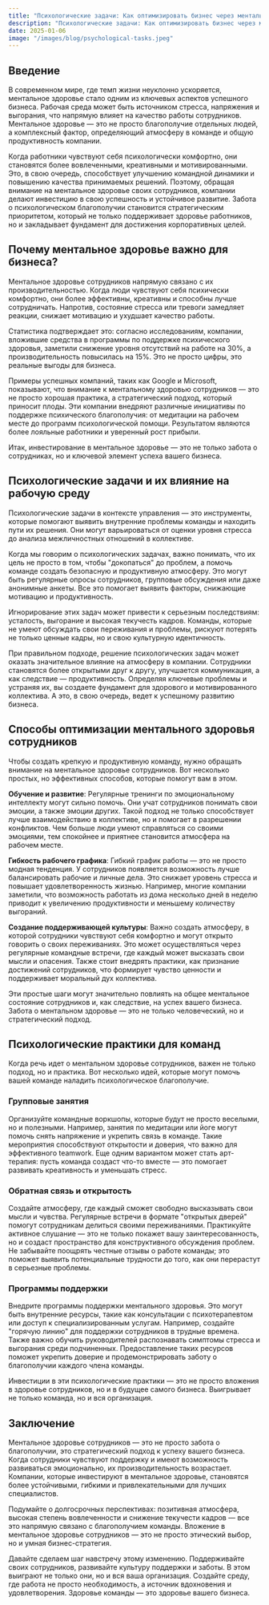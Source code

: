 ```yaml
---  
title: "Психологические задачи: Как оптимизировать бизнес через ментальное здоровье?"  
description: "Психологические задачи: Как оптимизировать бизнес через ментальное здоровье?"  
date: 2025-01-06
image: "/images/blog/psychological-tasks.jpeg" 
---
```


## Введение

В современном мире, где темп жизни неуклонно ускоряется, ментальное здоровье стало одним из ключевых аспектов успешного бизнеса. Рабочая среда может быть источником стресса, напряжения и выгорания, что напрямую влияет на качество работы сотрудников. Ментальное здоровье — это не просто благополучие отдельных людей, а комплексный фактор, определяющий атмосферу в команде и общую продуктивность компании.

Когда работники чувствуют себя психологически комфортно, они становятся более вовлеченными, креативными и мотивированными. Это, в свою очередь, способствует улучшению командной динамики и повышению качества принимаемых решений. Поэтому, обращая внимание на ментальное здоровье своих сотрудников, компании делают инвестицию в свою успешность и устойчивое развитие. Забота о психологическом благополучии становится стратегическим приоритетом, который не только поддерживает здоровье работников, но и закладывает фундамент для достижения корпоративных целей.
## Почему ментальное здоровье важно для бизнеса?

Ментальное здоровье сотрудников напрямую связано с их производительностью. Когда люди чувствуют себя психически комфортно, они более эффективны, креативны и способны лучше сотрудничать. Напротив, состояние стресса или тревоги замедляет реакции, снижает мотивацию и ухудшает качество работы. 

Статистика подтверждает это: согласно исследованиям, компании, вложившие средства в программы по поддержке психического здоровья, заметили снижение уровня отсутствий на работе на 30%, а производительность повысилась на 15%. Это не просто цифры, это реальные выгоды для бизнеса. 

Примеры успешных компаний, таких как Google и Microsoft, показывают, что внимание к ментальному здоровью сотрудников — это не просто хорошая практика, а стратегический подход, который приносит плоды. Эти компании внедряют различные инициативы по поддержке психического благополучия: от медитации на рабочем месте до программ психологической помощи. Результатом являются более лояльные работники и уверенный рост прибыли.

Итак, инвестирование в ментальное здоровье — это не только забота о сотрудниках, но и ключевой элемент успеха вашего бизнеса.
## Психологические задачи и их влияние на рабочую среду

Психологические задачи в контексте управления — это инструменты, которые помогают выявить внутренние проблемы команды и находить пути их решения. Они могут варьироваться от оценки уровня стресса до анализа межличностных отношений в коллективе. 

Когда мы говорим о психологических задачах, важно понимать, что их цель не просто в том, чтобы "докопаться" до проблем, а помочь команде создать безопасную и продуктивную атмосферу. Это могут быть регулярные опросы сотрудников, групповые обсуждения или даже анонимные анкеты. Все это помогает выявить факторы, снижающие мотивацию и продуктивность.

Игнорирование этих задач может привести к серьезным последствиям: усталость, выгорание и высокая текучесть кадров. Команды, которые не умеют обсуждать свои переживания и проблемы, рискуют потерять не только ценные кадры, но и свою культурную идентичность. 

При правильном подходе, решение психологических задач может оказать значительное влияние на атмосферу в компании. Сотрудники становятся более открытыми друг к другу, улучшается коммуникация, а как следствие — продуктивность. Определяя ключевые проблемы и устраняя их, вы создаете фундамент для здорового и мотивированного коллектива. А это, в свою очередь, ведет к успешному развитию бизнеса.
## Способы оптимизации ментального здоровья сотрудников

Чтобы создать крепкую и продуктивную команду, нужно обращать внимание на ментальное здоровье сотрудников. Вот несколько простых, но эффективных способов, которые помогут вам в этом.

**Обучение и развитие**: Регулярные тренинги по эмоциональному интеллекту могут сильно помочь. Они учат сотрудников понимать свои эмоции, а также эмоции других. Такой подход не только способствует лучше взаимодействию в коллективе, но и помогает в разрешении конфликтов. Чем больше люди умеют справляться со своими эмоциями, тем спокойнее и приятнее становится атмосфера на рабочем месте.

**Гибкость рабочего графика**: Гибкий график работы — это не просто модная тенденция. У сотрудников появляется возможность лучше балансировать рабочие и личные дела. Это снижает уровень стресса и повышает удовлетворенность жизнью. Например, многие компании заметили, что возможность работать из дома несколько дней в неделю приводит к увеличению продуктивности и меньшему количеству выгораний.

**Создание поддерживающей культуры**: Важно создать атмосферу, в которой сотрудники чувствуют себя комфортно и могут открыто говорить о своих переживаниях. Это может осуществляться через регулярные командные встречи, где каждый может высказать свои мысли и опасения. Также стоит внедрять практики, как признание достижений сотрудников, что формирует чувство ценности и поддерживает моральный дух коллектива.

Эти простые шаги могут значительно повлиять на общее ментальное состояние сотрудников и, как следствие, на успех вашего бизнеса. Забота о ментальном здоровье — это не только человеческий, но и стратегический подход.
## Психологические практики для команд 

Когда речь идет о ментальном здоровье сотрудников, важен не только подход, но и практика. Вот несколько идей, которые могут помочь вашей команде наладить психологическое благополучие.

### Групповые занятия

Организуйте командные воркшопы, которые будут не просто веселыми, но и полезными. Например, занятия по медитации или йоге могут помочь снять напряжение и укрепить связь в команде. Такие мероприятия способствуют открытости и доверия, что важно для эффективного teamwork. Еще одним вариантом может стать арт-терапия: пусть команда создаст что-то вместе — это помогает развивать креативность и уменьшать стресс.

### Обратная связь и открытость

Создайте атмосферу, где каждый сможет свободно высказывать свои мысли и чувства. Регулярные встречи в формате "открытых дверей" помогут сотрудникам делиться своими переживаниями. Практикуйте активное слушание — это не только покажет вашу заинтересованность, но и создаст пространство для конструктивного обсуждения проблем. Не забывайте поощрять честные отзывы о работе команды; это поможет выявить потенциальные трудности до того, как они перерастут в серьезные проблемы.

### Программы поддержки

Внедрите программы поддержки ментального здоровья. Это могут быть внутренние ресурсы, такие как консультации с психотерапевтом или доступ к специализированным услугам. Например, создайте "горячую линию" для поддержки сотрудников в трудные времена. Также важно обучить руководителей распознавать симптомы стресса и выгорания среди подчиненных. Предоставление таких ресурсов поможет укрепить доверие и продемонстрировать заботу о благополучии каждого члена команды.

Инвестиции в эти психологические практики — это не просто вложения в здоровье сотрудников, но и в будущее самого бизнеса. Выигрывает не только команда, но и вся организация.
## Заключение

Ментальное здоровье сотрудников — это не просто забота о благополучии, это стратегический подход к успеху вашего бизнеса. Когда сотрудники чувствуют поддержку и имеют возможность развиваться эмоционально, их производительность возрастает. Компании, которые инвестируют в ментальное здоровье, становятся более устойчивыми, гибкими и привлекательными для лучших специалистов.

Подумайте о долгосрочных перспективах: позитивная атмосфера, высокая степень вовлеченности и снижение текучести кадров — все это напрямую связано с благополучием команды. Вложение в ментальное здоровье сотрудников — это не просто этический выбор, но и умная бизнес-стратегия.

Давайте сделаем шаг навстречу этому изменению. Поддерживайте своих сотрудников, развивайте культуру поддержки и заботы. В этом выиграют не только они, но и вся ваша организация. Создайте среду, где работа не просто необходимость, а источник вдохновения и удовлетворения. Здоровье команды — это здоровье вашего бизнеса.